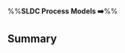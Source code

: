 <link rel="stylesheet" href="{{baseUrl}}/css/textbook.css">

<div class="website-content">

%%**SLDC Process Models :arrow_right:**%%

## Summary

<div id="main">

<include src="recap/embed.md" />

</div>

</div>
